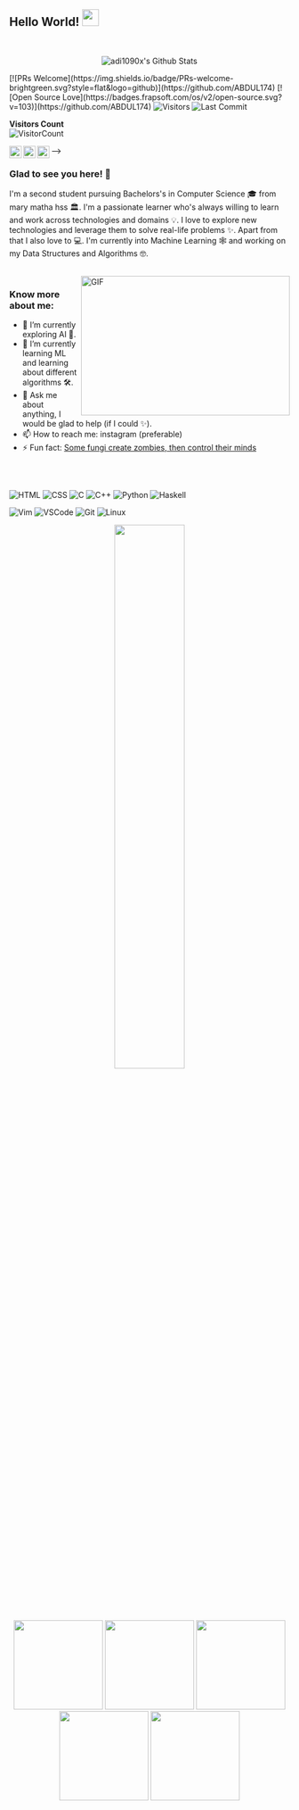## Hello World! <img src="https://raw.githubusercontent.com/syedareehaquasar/syedareehaquasar/master/gifs/Hi.gif" width="30px"></h2>
<br />
<p align="center">
  <img alt="adi1090x's Github Stats" src="https://github-readme-stats.vercel.app/api?username=adi1090x&show_icons=false&include_all_commits=true&hide_border=true" />
<!--  <img alt="profile pic" width="195px" src="https://avatars2.githubusercontent.com/u/26059688?s=460&u=d41b000a62eab50d000c3da604d151cec27bd850&v=4" />  -->
<!--  <img src="https://github-readme-stats.anuraghazra1.vercel.app/api/top-langs/?username=adi1090x&hide=ruby,perl&hide_border=true" />  -->
</p>
[![PRs Welcome](https://img.shields.io/badge/PRs-welcome-brightgreen.svg?style=flat&logo=github)](https://github.com/ABDUL174)
[![Open Source Love](https://badges.frapsoft.com/os/v2/open-source.svg?v=103)](https://github.com/ABDUL174)
<img alt="Visitors" src="https://komarev.com/ghpvc/?username=syedareehaquasar&style=flat&labelColor=black&logo=github&label=PROFILE+VIEWS&color=29bf12"/>
<img alt="Last Commit" src="https://img.shields.io/github/last-commit/syedareehaquasar/syedareehaquasar?logo=markdown&label=LAST+UPDATE&color=29bf12&style=flat">
 <!-- <a href="https://github.com/syedareehaquasar/syedareehaquasar/actions">
   <img alt="github-activity" src="https://github.com/syedareehaquasar/syedareehaquasar/workflows/update-gh-activity/badge.svg">
  </a> -->

**Visitors Count**  
![VisitorCount](https://profile-counter.glitch.me/{syedareehaquasar}/count.svg)




<a href="https://instagram.com/pal_3rmo/">
  <img align="left" alt="Reeha's Instagram" width="22px" src="https://cdn.jsdelivr.net/npm/simple-icons@v3/icons/instagram.svg" />
</a>
<a href="https://www.facebook.com/abdulrazack/">
  <img align="left" alt="Reeha's Facebook" width="22px" src="https://cdn.jsdelivr.net/npm/simple-icons@v3/icons/facebook.svg" />
</a>
  <img align="left" alt="Reeha's Hackerrank" width="22px" src="https://cdn.jsdelivr.net/npm/simple-icons@v3/icons/hackerrank.svg" />
</a>-->

<br />

### Glad to see you here! 🤩 &nbsp;
I'm a second student pursuing Bachelors's in Computer Science 🎓 from mary matha hss  🏛. I'm a passionate learner who's always willing to learn and work across technologies and domains 💡. I love to explore new technologies and leverage them to solve real-life problems ✨. Apart from that I also love to 💻. I'm currently into Machine Learning 🕸️ and working on my Data Structures and Algorithms 🤓.

<br />

<img align="right" height="250" width="375" alt="GIF" src="https://raw.githubusercontent.com/syedareehaquasar/syedareehaquasar/master/gifs/coder.gif" />


### Know more about me:

- 🔭 I’m currently exploring AI 🚀.
- 🌱 I’m currently learning ML and learning about different algorithms 🛠.
- 💬 Ask me about anything, I would be glad to help (if I could ✨).
- 📫 How to reach me: instagram (preferable)
- ⚡ Fun fact: <a href = "https://www.theatlantic.com/science/archive/2017/11/how-the-zombie-fungus-takes-over-ants-bodies-to-control-their-minds/545864/#:~:text=And%20its%20body%20belongs%20to,ascend%20a%20nearby%20plant%20stem."> Some fungi create zombies, then control their minds </a>

<br>
<br>

![HTML](https://img.shields.io/badge/html%20-%23E34F26.svg?&style=for-the-badge&logo=html5&logoColor=white)
![CSS](https://img.shields.io/badge/css%20-%231572B6.svg?&style=for-the-badge&logo=css3&logoColor=white)
![C](https://img.shields.io/badge/C%20-%23E34F26.svg?&style=for-the-badge&logo=C&logoColor=white)
![C++](https://img.shields.io/badge/c++%20-%2300599C.svg?&style=for-the-badge&logo=c%2B%2B&ogoColor=white)
![Python](https://img.shields.io/badge/python%20-%23E34F26.svg?&style=for-the-badge&logo=python&ogoColor=white)
![Haskell](https://img.shields.io/badge/Haskell%20-%2300599C.svg?&style=for-the-badge&logo=haskell&ogoColor=white)

![Vim](https://img.shields.io/badge/-VIM-2B9348?style=for-the-badge&logo=vim)
![VSCode](https://img.shields.io/badge/-vscode-00a8e8?style=for-the-badge&logo=visual-studio-code)
![Git](https://img.shields.io/badge/git%20-%23F05033.svg?&style=for-the-badge&logo=git&logoColor=white)
![Linux](https://img.shields.io/badge/-linux-772953?style=for-the-badge&logo=linux)

<p align="center"><img width="50%" src="https://github-readme-stats.vercel.app/api?username=ABDUL174&show_icons=true" /></p>

<!-- <img align="center" src="https://github-readme-stats.vercel.app/api/top-langs/?username=syedareehaquasar&theme=radical&hide_langs_below=1" /> -->

<p align="center"> <img src="https://octodex.github.com/images/surftocat.png" height="160px" width="160px"> <img src="https://octodex.github.com/images/daftpunktocat-thomas.gif" height="160px" width="160px"> <img src="https://octodex.github.com/images/Robotocat.png" height="160px" width="160px"> <img src="https://octodex.github.com/images/inspectocat.jpg" height="160px" width="160px">  <img src="https://octodex.github.com/images/hula_loop_octodex03.gif" height="160px" width="160px">  </p>



<!-- https://cdn4.iconfinder.com/data/icons/logos-and-brands/512/189_Kaggle_logo_logos-512 

<img src="https://octodex.github.com/images/momtocat.png" height="160px" width="160px">
<img src="https://octodex.github.com/images/twenty-percent-cooler-octocat.png" height="160px" width="160px">
<img src="https://octodex.github.com/images/saritocat.png" height="160px" width="160px">
-->
